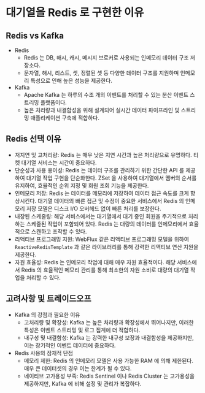 # 대기열을 Redis 로 구현한 이유

## Redis vs Kafka
- Redis
  - Redis 는 DB, 해시, 캐시, 메시지 브로커로 사용되는 인메모리 데이터 구조 저장소다.
  - 문자열, 해시, 리스트, 셋, 정렬된 셋 등 다양한 데이터 구조를 지원하며 인메모리 특성으로 인해 높은 성능을 제공한다.
- Kafka
  - Apache Kafka 는 하루의 수조 개의 이벤트를 처리할 수 있는 분산 이벤트 스트리밍 플랫폼이다.
  - 높은 처리량과 내결함성을 위해 설계되어 실시간 데이터 파이프라인 및 스트리밍 애플리케이션 구축에 적합하다.

## Redis 선택 이유
- 저지연 및 고처리량: Redis 는 매우 낮은 지연 시간과 높은 처리량으로 유명하다. 티켓 대기열 서비스는 시간이 중요하다.
- 단순성과 사용 용이성: Redis 는 데이터 구조를 관리하기 위한 간단한 API 를 제공하여 대기열 작업 구현을 단순화한다. ZSet 을 사용하여 대기열에서 멤버의 순서를 유지하여, 효율적인 순위 지정 및 회원 조회 기능을 제공한다.
- 인메모리 저장: Redis 는 데이터를 메모리에 저장하여 데이터 접근 속도를 크게 향상시킨다. 대기열 데이터의 빠른 접근 및 수정이 중요한 서비스에서 Redis 의 인메모리 저장 모델은 디스크 I/O 오버헤드 없이 빠른 처리를 보장한다.
- 내장된 스케줄링: 해당 서비스에서는 대기열에서 대기 중인 회원을 주기적으로 처리하는 스케줄된 작업이 포함되어 있다. Redis 는 대량의 데이터를 인메모리에서 효율적으로 스캔하고 조작할 수 있다.
- 리액티브 프로그래밍 지원: WebFlux 같은 리액티브 프로그래밍 모델을 위하여 `ReactiveRedisTemplate` 과 같은 라이브러리를 통해 강력한 리액티브 연산 지원을 제공한다.
- 자원 효율성: Redis 는 인메모리 작업에 대해 매우 자원 효율적이다. 해당 서비스에서 Redis 의 효율적인 메모리 관리를 통해 최소한의 자원 소비로 대량의 대기열 작업을 처리할 수 있다.

## 고려사항 및 트레이드오프
- Kafka 의 강점과 필요한 이유
  - 고처리량 및 확장성: Kafka 는 높은 처리량과 확장성에서 뛰어나지만, 이러한 특성은 이벤트 스트리밍 및 로그 집계에 더 적합하다.
  - 내구성 및 내결함성: Kafka 는 강력한 내구성 보장과 내결함성을 제공하지만, 이는 장기적인 이벤트 데이터에 중요하다.
- Redis 사용의 잠재적 단점
  - 메모리 제한: Redis 의 인메모리 모델은 사용 가능한 RAM 에 의해 제한된다. 매우 큰 데이터셋의 경우 이는 한계가 될 수 있다.
  - 네이티브 고가용성 부족: Redis Sentinel 이나 Redis Cluster 는 고가용성을 제공하지만, Kafka 에 비해 설정 및 관리가 복잡하다.
